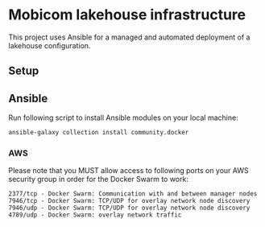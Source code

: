 # Mobicom lakehouse infrastructure

This project uses Ansible for a managed and automated deployment of a lakehouse configuration.

## Setup

## Ansible

Run following script to install Ansible modules on your local machine:

```bash
ansible-galaxy collection install community.docker
```

### AWS

Please note that you MUST allow access to following ports on your AWS security group in order for the Docker Swarm to work:

```
2377/tcp - Docker Swarm: Communication with and between manager nodes
7946/tcp - Docker Swarm: TCP/UDP for overlay network node discovery
7946/udp - Docker Swarm: TCP/UDP for overlay network node discovery
4789/udp - Docker Swarm: overlay network traffic
```
